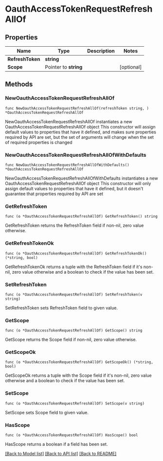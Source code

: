 # OauthAccessTokenRequestRefreshAllOf

## Properties

Name | Type | Description | Notes
------------ | ------------- | ------------- | -------------
**RefreshToken** | **string** |  | 
**Scope** | Pointer to **string** |  | [optional] 

## Methods

### NewOauthAccessTokenRequestRefreshAllOf

`func NewOauthAccessTokenRequestRefreshAllOf(refreshToken string, ) *OauthAccessTokenRequestRefreshAllOf`

NewOauthAccessTokenRequestRefreshAllOf instantiates a new OauthAccessTokenRequestRefreshAllOf object
This constructor will assign default values to properties that have it defined,
and makes sure properties required by API are set, but the set of arguments
will change when the set of required properties is changed

### NewOauthAccessTokenRequestRefreshAllOfWithDefaults

`func NewOauthAccessTokenRequestRefreshAllOfWithDefaults() *OauthAccessTokenRequestRefreshAllOf`

NewOauthAccessTokenRequestRefreshAllOfWithDefaults instantiates a new OauthAccessTokenRequestRefreshAllOf object
This constructor will only assign default values to properties that have it defined,
but it doesn't guarantee that properties required by API are set

### GetRefreshToken

`func (o *OauthAccessTokenRequestRefreshAllOf) GetRefreshToken() string`

GetRefreshToken returns the RefreshToken field if non-nil, zero value otherwise.

### GetRefreshTokenOk

`func (o *OauthAccessTokenRequestRefreshAllOf) GetRefreshTokenOk() (*string, bool)`

GetRefreshTokenOk returns a tuple with the RefreshToken field if it's non-nil, zero value otherwise
and a boolean to check if the value has been set.

### SetRefreshToken

`func (o *OauthAccessTokenRequestRefreshAllOf) SetRefreshToken(v string)`

SetRefreshToken sets RefreshToken field to given value.


### GetScope

`func (o *OauthAccessTokenRequestRefreshAllOf) GetScope() string`

GetScope returns the Scope field if non-nil, zero value otherwise.

### GetScopeOk

`func (o *OauthAccessTokenRequestRefreshAllOf) GetScopeOk() (*string, bool)`

GetScopeOk returns a tuple with the Scope field if it's non-nil, zero value otherwise
and a boolean to check if the value has been set.

### SetScope

`func (o *OauthAccessTokenRequestRefreshAllOf) SetScope(v string)`

SetScope sets Scope field to given value.

### HasScope

`func (o *OauthAccessTokenRequestRefreshAllOf) HasScope() bool`

HasScope returns a boolean if a field has been set.


[[Back to Model list]](../README.md#documentation-for-models) [[Back to API list]](../README.md#documentation-for-api-endpoints) [[Back to README]](../README.md)


